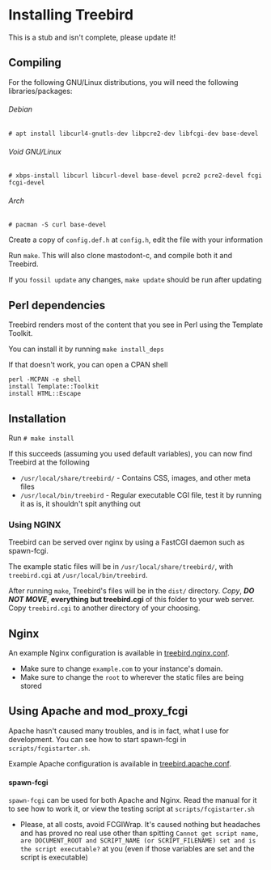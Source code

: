 # Installing Treebird

This is a stub and isn't complete, please update it!

## Compiling

For the following GNU/Linux distributions, you will need the following libraries/packages:

###### Debian

`# apt install libcurl4-gnutls-dev libpcre2-dev libfcgi-dev base-devel`

###### Void GNU/Linux

`# xbps-install libcurl libcurl-devel base-devel pcre2 pcre2-devel fcgi fcgi-devel`

###### Arch

`# pacman -S curl base-devel`

Create a copy of `config.def.h` at `config.h`, edit the file with your information

Run `make`. This will also clone mastodont-c, and compile both it and Treebird.

If you `fossil update` any changes, `make update` should be run after updating

## Perl dependencies

Treebird renders most of the content that you see in Perl using the Template Toolkit.

You can install it by running `make install_deps`

If that doesn't work, you can open a CPAN shell

```
perl -MCPAN -e shell
install Template::Toolkit
install HTML::Escape
```

## Installation

Run `# make install`

If this succeeds (assuming you used default variables), you can now find Treebird at the following

- `/usr/local/share/treebird/` - Contains CSS, images, and other meta files
- `/usr/local/bin/treebird` - Regular executable CGI file, test it by running it as is, it shouldn't spit anything out

### Using NGINX

Treebird can be served over nginx by using a FastCGI daemon such as spawn-fcgi.

The example static files will be in `/usr/local/share/treebird/`, with `treebird.cgi` at `/usr/local/bin/treebird`.

After running `make`, Treebird's files will be in the `dist/` directory. _Copy_, ***DO NOT MOVE***, **everything but treebird.cgi** of this folder to your web server. Copy `treebird.cgi` to another directory of your choosing.

## Nginx
An example Nginx configuration is available in [treebird.nginx.conf](./sample/treebird.nginx.conf).
* Make sure to change `example.com` to your instance's domain.
* Make sure to change the `root` to wherever the static files are being stored

## Using Apache and mod_proxy_fcgi

Apache hasn't caused many troubles, and is in fact, what I use for development. You can see how to start
spawn-fcgi in `scripts/fcgistarter.sh`.

Example Apache configuration is available in [treebird.apache.conf](./sample/treebird.apache.conf).

#### spawn-fcgi

`spawn-fcgi` can be used for both Apache and Nginx. Read the manual for it to see how to work it, or view
the testing script at `scripts/fcgistarter.sh`

- Please, at all costs, avoid FCGIWrap. It's caused nothing but headaches and has proved no real use other than
  spitting `Cannot get script name, are DOCUMENT_ROOT and SCRIPT_NAME (or SCRIPT_FILENAME) set and is the script executable?`
  at you (even if those variables are set and the script is executable)
